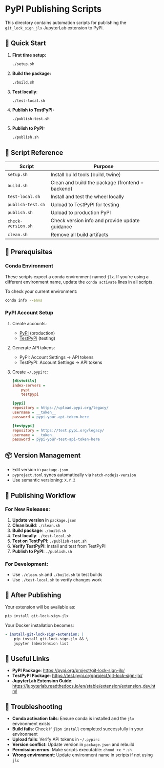 # PyPI Publishing Scripts

This directory contains automation scripts for publishing the `git_lock_sign_jlx` JupyterLab extension to PyPI.

## 🚀 Quick Start

1. **First time setup:**
   ```bash
   ./setup.sh
   ```

2. **Build the package:**
   ```bash
   ./build.sh
   ```

3. **Test locally:**
   ```bash
   ./test-local.sh
   ```

4. **Publish to TestPyPI:**
   ```bash
   ./publish-test.sh
   ```

5. **Publish to PyPI:**
   ```bash
   ./publish.sh
   ```

## 📁 Script Reference

| Script | Purpose |
|--------|---------|
| `setup.sh` | Install build tools (build, twine) |
| `build.sh` | Clean and build the package (frontend + backend) |
| `test-local.sh` | Install and test the wheel locally |
| `publish-test.sh` | Upload to TestPyPI for testing |
| `publish.sh` | Upload to production PyPI |
| `check-version.sh` | Check version info and provide update guidance |
| `clean.sh` | Remove all build artifacts |

## 🔧 Prerequisites

### Conda Environment

These scripts expect a conda environment named `jlx`. If you're using a different environment name, update the `conda activate` lines in all scripts.

To check your current environment:
```bash
conda info --envs
```

### PyPI Account Setup

1. Create accounts:
   - [PyPI](https://pypi.org) (production)
   - [TestPyPI](https://test.pypi.org) (testing)

2. Generate API tokens:
   - PyPI: Account Settings → API tokens
   - TestPyPI: Account Settings → API tokens

3. Create `~/.pypirc`:
   ```ini
   [distutils]
   index-servers =
       pypi
       testpypi

   [pypi]
   repository = https://upload.pypi.org/legacy/
   username = __token__
   password = pypi-your-api-token-here

   [testpypi]
   repository = https://test.pypi.org/legacy/
   username = __token__
   password = pypi-your-test-api-token-here
   ```

## 📦 Version Management

- Edit version in `package.json`
- `pyproject.toml` syncs automatically via `hatch-nodejs-version`
- Use semantic versioning: `X.Y.Z`

## 🔄 Publishing Workflow

### For New Releases:

1. **Update version** in `package.json`
2. **Clean build**: `./clean.sh`
3. **Build package**: `./build.sh`
4. **Test locally**: `./test-local.sh`
5. **Test on TestPyPI**: `./publish-test.sh`
6. **Verify TestPyPI**: Install and test from TestPyPI
7. **Publish to PyPI**: `./publish.sh`

### For Development:

- Use `./clean.sh` and `./build.sh` to test builds
- Use `./test-local.sh` to verify changes work

## 🎯 After Publishing

Your extension will be available as:
```bash
pip install git-lock-sign-jlx
```

Your Docker installation becomes:
```yaml
- install-git-lock-sign-extension: |
    pip install git-lock-sign-jlx && \
    jupyter labextension list
```

## 🔗 Useful Links

- **PyPI Package**: https://pypi.org/project/git-lock-sign-jlx/
- **TestPyPI Package**: https://test.pypi.org/project/git-lock-sign-jlx/
- **JupyterLab Extension Guide**: https://jupyterlab.readthedocs.io/en/stable/extension/extension_dev.html

## 🐛 Troubleshooting

- **Conda activation fails**: Ensure conda is installed and the `jlx` environment exists
- **Build fails**: Check if `jlpm install` completed successfully in your environment
- **Upload fails**: Verify API tokens in `~/.pypirc`
- **Version conflict**: Update version in `package.json` and rebuild
- **Permission errors**: Make scripts executable: `chmod +x *.sh`
- **Wrong environment**: Update environment name in scripts if not using `jlx`
